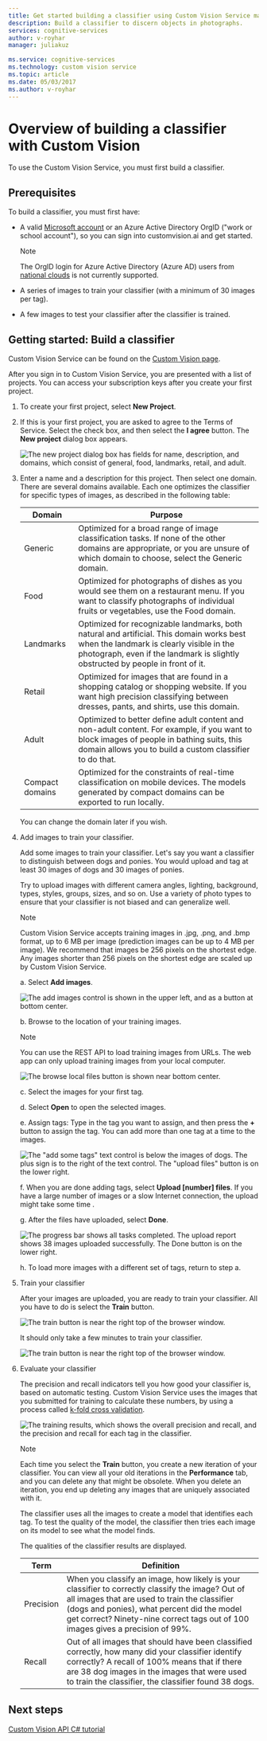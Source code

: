```yaml
---
title: Get started building a classifier using Custom Vision Service machine learning | Microsoft Docs
description: Build a classifier to discern objects in photographs.
services: cognitive-services
author: v-royhar
manager: juliakuz

ms.service: cognitive-services
ms.technology: custom vision service
ms.topic: article
ms.date: 05/03/2017
ms.author: v-royhar
---
```


# Overview of building a classifier with Custom Vision

To use the Custom Vision Service, you must first build a classifier. 

## Prerequisites

To build a classifier, you must first have:

- A valid [Microsoft account](https://account.microsoft.com/account) or an Azure Active Directory OrgID ("work or school account"), so you can sign into customvision.ai and get started. 

    > [!NOTE] 
    > The OrgID login for Azure Active Directory (Azure AD) users from [national clouds](https://www.microsoft.com/en-us/trustcenter/cloudservices/nationalcloud) is not currently supported.

- A series of images to train your classifier (with a minimum of 30 images per tag).

- A few images to test your classifier after the classifier is trained.

## Getting started: Build a classifier

Custom Vision Service can be found on the [Custom Vision page](https://customvision.ai).

After you sign in to Custom Vision Service, you are presented with a list of projects. You can access your subscription keys after you create your first project.

1. To create your first project, select **New Project**.

2. If this is your first project, you are asked to agree to the Terms of Service. Select the check box, and then select the **I agree** button. The **New project** dialog box appears.

    ![The new project dialog box has fields for name, description, and domains, which consist of general, food, landmarks, retail, and adult.](./media/getting-started-build-a-classifier/new-project.png)

3. Enter a name and a description for this project. Then select one domain. There are several domains available. Each one optimizes the classifier for specific types of images, as described in the following table:

    |Domain|Purpose|
    |---|---|
    |Generic| Optimized for a broad range of image classification tasks. If none of the other domains are appropriate, or you are unsure of which domain to choose, select the Generic domain. |
    |Food|Optimized for photographs of dishes as you would see them on a restaurant menu. If you want to classify photographs of individual fruits or vegetables, use the Food domain.|
    |Landmarks|Optimized for recognizable landmarks, both natural and artificial. This domain works best when the landmark is clearly visible in the photograph, even if the landmark is slightly obstructed by people in front of it.|
    |Retail|Optimized for images that are found in a shopping catalog or shopping website. If you want high precision classifying between dresses, pants, and shirts, use this domain.|
    |Adult|Optimized to better define adult content and non-adult content. For example, if you want to block images of people in bathing suits, this domain allows you to build a custom classifier to do that.|
    |Compact domains| Optimized for the constraints of real-time classification on mobile devices. The models generated by compact domains can be exported to run locally.|

    You can change the domain later if you wish.

4. Add images to train your classifier.

    Add some images to train your classifier. Let's say you want a classifier to distinguish between dogs and ponies. You would upload and tag at least 30 images of dogs and 30 images of ponies. 

    Try to upload images with different camera angles, lighting, background, types, styles, groups, sizes, and so on. Use a variety of photo types to ensure that your classifier is not biased  and can generalize well.

    >[!NOTE] 
    >Custom Vision Service accepts training images in .jpg, .png, and .bmp format, up to 6 MB per image (prediction images can be up to 4 MB per image). We recommend that images be 256 pixels on the shortest edge. Any images shorter than 256 pixels on the shortest edge are scaled up by Custom Vision Service.

    a. Select **Add images**.

   ![The add images control is shown in the upper left, and as a button at bottom center.](./media/getting-started-build-a-classifier/add-images01.png)

    b. Browse to the location of your training images.

    >[!NOTE] 
    > You can use the REST API to load training images from URLs. The web app can only upload training images from your local computer.

   ![The browse local files button is shown near bottom center.](./media/getting-started-build-a-classifier/add-images02.png)

    c. Select the images for your first tag.

    d. Select **Open** to open the selected images.

    e. Assign tags: Type in the tag you want to assign, and then press the **+** button to assign the tag. You can add more than one tag at a time to the images.

    ![The "add some tags" text control is below the images of dogs. The plus sign is to the right of the text control. The "upload files" button is on the lower right.](./media/getting-started-build-a-classifier/add-images03.png)

    f. When you are done adding tags, select **Upload [number] files**. If you have a large number of images or a slow Internet connection, the upload might take some time .

    g. After the files have uploaded, select **Done**.

   ![The progress bar shows all tasks completed. The upload report shows 38 images uploaded successfully. The Done button is on the lower right.](./media/getting-started-build-a-classifier/add-images04.png)

    h. To load more images with a different set of tags, return to step a.

5. Train your classifier

    After your images are uploaded, you are ready to train your classifier. All you have to do is select the **Train** button.

    ![The train button is near the right top of the browser window.](./media/getting-started-build-a-classifier/train01.png)

    It should only take a few minutes to train your classifier.

    ![The train button is near the right top of the browser window.](./media/getting-started-build-a-classifier/train02.png)

6. Evaluate your classifier

    The precision and recall indicators tell you how good your classifier is, based on automatic testing. Custom Vision Service uses the images that you submitted for training to calculate these numbers, by using a process called [k-fold cross validation](https://en.wikipedia.org/wiki/Cross-validation_(statistics)).

    ![The training results, which shows the overall precision and recall, and the precision and recall for each tag in the classifier.](./media/getting-started-build-a-classifier/train03.png)

    >[!NOTE] 
    >Each time you select the **Train** button, you create a new iteration of your classifier. You can view all your old iterations in the **Performance** tab, and you can delete any that might be obsolete. When you delete an iteration, you end up deleting any images that are uniquely associated with it.

    The classifier uses all the images to create a model that identifies each tag. To test the quality of the model, the classifier then tries each image on its model to see what the model finds.

    The qualities of the classifier results are displayed.

    |Term|Definition|
    |---|---|
    |Precision|When you classify an image, how likely is your classifier to correctly classify the image? Out of all images that are used to train the classifier (dogs and ponies), what percent did the model get correct? Ninety-nine correct tags out of 100 images gives a precision of 99%.|
    |Recall|Out of all images that should have been classified correctly, how many did your classifier identify correctly? A recall of 100% means that if there are 38 dog images in the images that were used to train the classifier, the classifier found 38 dogs.|

## Next steps

[Custom Vision API C# tutorial](csharp-tutorial.md)
